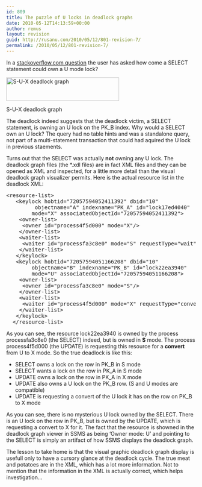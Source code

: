 ```yaml
---
id: 809
title: The puzzle of U locks in deadlock graphs
date: 2010-05-12T14:13:59+00:00
author: remus
layout: revision
guid: http://rusanu.com/2010/05/12/801-revision-7/
permalink: /2010/05/12/801-revision-7/
---
```

In a <a href="http://stackoverflow.com/questions/2814377/deadlock-problem-because-of-an-update-lock/2814743#2814743" target="_blank">stackoverflow.com question</a> the user has asked how come a SELECT statement could own a U mode lock?

<div id="attachment_802" style="width: 310px" class="wp-caption alignnone">
  <a href="http://test.rusanu.com/wp-content/uploads/2010/05/deadlock-sux.png"><img src="http://rusanu.com/wp-content/uploads/2010/05/deadlock-sux-300x62.png" alt="S-U-X deadlock graph" title="deadlock-sux" width="300" height="62" class="size-medium wp-image-802" /></a>
  
  <p class="wp-caption-text">
    S-U-X deadlock graph
  </p>
</div>

The deadlock indeed suggests that the deadlock victim, a SELECT statement, is owning an U lock on the PK_B index. Why would a SELECT own an U lock? The query had no table hints and was a standalone query, not part of a multi-statement transaction that could had aquired the U lock in previous staements.

Turns out that the SELECT was actually **not** owning any U lock. The deadlock graph files (the *.xdl files) are in fact XML files and they can be opened as XML and inspected, for a little more detail than the visual deadlock graph visualizer permits. Here is the actual resource list in the deadlock XML:

<pre class="csharpcode"><span class="kwrd">&lt;</span><span class="html">resource-list</span><span class="kwrd">&gt;</span>
   <span class="kwrd">&lt;</span><span class="html">keylock</span> <span class="attr">hobtid</span><span class="kwrd">="72057594052411392"</span> <span class="attr">dbid</span><span class="kwrd">="10"</span>
         <span class="attr">objectname</span><span class="kwrd">="A"</span> <span class="attr">indexname</span><span class="kwrd">="PK_A"</span> <span class="attr">id</span><span class="kwrd">="lock17ed4040"</span>
        <span class="attr">mode</span><span class="kwrd">="X"</span> <span class="attr">associatedObjectId</span><span class="kwrd">="72057594052411392"</span><span class="kwrd">&gt;</span>
    <span class="kwrd">&lt;</span><span class="html">owner-list</span><span class="kwrd">&gt;</span>
     <span class="kwrd">&lt;</span><span class="html">owner</span> <span class="attr">id</span><span class="kwrd">="process4f5d000"</span> <span class="attr">mode</span><span class="kwrd">="X"</span><span class="kwrd">/&gt;</span>
    <span class="kwrd">&lt;/</span><span class="html">owner-list</span><span class="kwrd">&gt;</span>
    <span class="kwrd">&lt;</span><span class="html">waiter-list</span><span class="kwrd">&gt;</span>
     <span class="kwrd">&lt;</span><span class="html">waiter</span> <span class="attr">id</span><span class="kwrd">="processfa3c8e0"</span> <span class="attr">mode</span><span class="kwrd">="S"</span> <span class="attr">requestType</span><span class="kwrd">="wait"</span><span class="kwrd">/&gt;</span>
    <span class="kwrd">&lt;/</span><span class="html">waiter-list</span><span class="kwrd">&gt;</span>
   <span class="kwrd">&lt;/</span><span class="html">keylock</span><span class="kwrd">&gt;</span>
   <span class="kwrd">&lt;</span><span class="html">keylock</span> <span class="attr">hobtid</span><span class="kwrd">="72057594051166208"</span> <span class="attr">dbid</span><span class="kwrd">="10"</span>
        <span class="attr">objectname</span><span class="kwrd">="B"</span> <span class="attr">indexname</span><span class="kwrd">="PK_B"</span> <span class="attr">id</span><span class="kwrd">="lock22ea3940"</span>
        <span class="attr">mode</span><span class="kwrd">="U"</span> <span class="attr">associatedObjectId</span><span class="kwrd">="72057594051166208"</span><span class="kwrd">&gt;</span>
    <span class="kwrd">&lt;</span><span class="html">owner-list</span><span class="kwrd">&gt;</span>
     <span class="kwrd">&lt;</span><span class="html">owner</span> <span class="attr">id</span><span class="kwrd">="processfa3c8e0"</span> <span class="attr">mode</span><span class="kwrd">="S"</span><span class="kwrd">/&gt;</span>
    <span class="kwrd">&lt;/</span><span class="html">owner-list</span><span class="kwrd">&gt;</span>
    <span class="kwrd">&lt;</span><span class="html">waiter-list</span><span class="kwrd">&gt;</span>
     <span class="kwrd">&lt;</span><span class="html">waiter</span> <span class="attr">id</span><span class="kwrd">="process4f5d000"</span> <span class="attr">mode</span><span class="kwrd">="X"</span> <span class="attr">requestType</span><span class="kwrd">="convert"</span><span class="kwrd">/&gt;</span>
    <span class="kwrd">&lt;/</span><span class="html">waiter-list</span><span class="kwrd">&gt;</span>
   <span class="kwrd">&lt;/</span><span class="html">keylock</span><span class="kwrd">&gt;</span>
  <span class="kwrd">&lt;/</span><span class="html">resource-list</span><span class="kwrd">&gt;</span></pre>

As you can see, the resource lock22ea3940 is owned by the process processfa3c8e0 (the SELECT) indeed, but is owned in **S** mode. The process process4f5d000 (the UPDATE) is requesting this resource for a **convert** from U to X mode. So the true deadlock is like this:

  * SELECT owns a lock on the row in PK_B in S mode
  * SELECT wants a lock on the row in PK_A in S mode
  * UPDATE owns a lock on the row in PK_A in X mode
  * UPDATE also owns a U lock on the PK_B row. (S and U modes are compatible)
  * UPDATE is requesting a convert of the U lock it has on the row on PK_B to X mode

As you can see, there is no mysterious U lock owned by the SELECT. There is an U lock on the row in PK_B, but is owned by the UPDATE, which is requesting a convert to X for it. The fact that the resource is showned in the deadlock graph viewer in SSMS as being &#8216;Owner mode: U&#8217; and pointing to the SELECT is simply an artifact of how SSMS displays the deadlock graph.

The lesson to take home is that the visual graphic deadlock graph display is usefull only to have a cursory glance at the deadlock cycle. The true meat and potatoes are in the XML, which has a lot more information. Not to mention that the information in the XML is actually correct, which helps investigation&#8230;